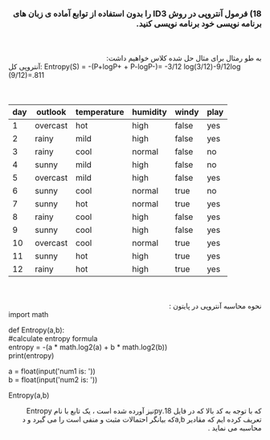 <div dir="rtl">
  
  ### 18) فرمول آنتروپی در روش ID3 را بدون استفاده از توابع آماده ی زبان های برنامه نویسی خود برنامه نویسی کنید.
 <br/>
 <br/>
 به طو رمثال برای مثال حل شده کلاس خواهیم داشت:
 </div> 
   آنتروپی کل: Entropy(S) = -(P+logP+ + P-logP-)= -3/12 log(3/12)-9/12log (9/12)=.811
   
 <br/>
 <br/>
 <br/>
 
| day | outlook  | temperature | humidity | windy | play |
|-----|----------|-------------|----------|-------|------|
| 1   | overcast | hot         | high     | false | yes  |
| 2   | rainy    | mild        | high     | false | yes  |
| 3   | rainy    | cool        | normal   | false | no   |
| 4   | sunny    | mild        | high     | false | no   |
| 5   | overcast | mild        | high     | false | yes  |
| 6   | sunny    | cool        | normal   | true  | no   |
| 7   | sunny    | hot         | normal   | true  | yes  |
| 8   | rainy    | cool        | high     | false | yes  |
| 9   | sunny    | cool        | high     | false | yes  |
| 10  | overcast | cool        | normal   | true  | yes  |
| 11  | sunny    | hot         | high     | true  | yes  |
| 12  | rainy    | hot         | high     | true  | yes  |

<br>
<br>
<div dir="rtl">
نحوه محاسبه آنتروپی در پایتون :<br>
<div dir="ltr">
import math<br>

def Entropy(a,b):<br>
#calculate entropy formula<br>
    entropy = -(a * math.log2(a) + b * math.log2(b))<br>
    print(entropy)<br>
 
a = float(input('num1 is: '))<br>
b = float(input('num2 is: '))<br>

Entropy(a,b)<br>
  <div dir="rtl">
    که با توجه به کد بالا که در فایل 18.pyنیز آورده شده است ، یک تابع با نام Entropy تعریف کرده ایم که مقادیر a,bکه بیانگر احتمالات مثبت و منفی است را می گیرد و د محاسبه می نماید .

